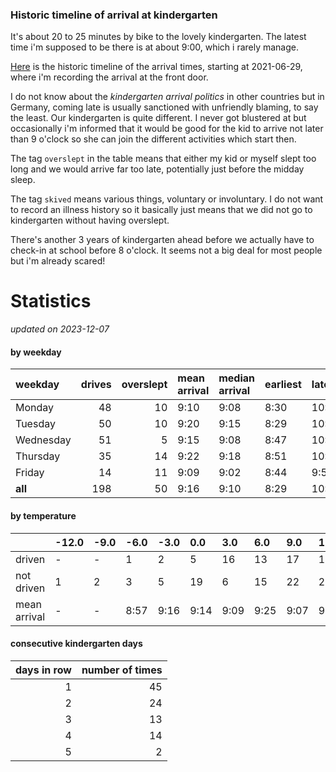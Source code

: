 ### Historic timeline of arrival at kindergarten

It's about 20 to 25 minutes by bike to the lovely kindergarten. 
The latest time i'm supposed to be there is at about 9:00, 
which i rarely manage. 

[Here](times.csv) is the historic timeline of the arrival times, starting
at 2021-06-29, where i'm recording the arrival at the front door.

I do not know about the *kindergarten arrival politics* in other
countries but in Germany, coming late is usually sanctioned 
with unfriendly blaming, to say the least. Our kindergarten is quite
different. I never got blustered at but occasionally i'm informed
that it would be good for the kid to arrive not later than 9 o'clock
so she can join the different activities which start then. 

The tag `overslept` in the table means that either my kid or myself
slept too long and we would arrive far too late, potentially just
before the midday sleep.

The tag `skived` means various things, voluntary or involuntary. I 
do not want to record an illness history so it basically just means
that we did not go to kindergarten without having overslept.

There's another 3 years of kindergarten ahead before we actually 
have to check-in at school before 8 o'clock. It seems not a big deal
for most people but i'm already scared!


# Statistics

*updated on 2023-12-07*

#### by weekday

| weekday   |   drives |   overslept | mean arrival   | median arrival   | earliest   | latest   |
|:----------|---------:|------------:|:---------------|:-----------------|:-----------|:---------|
| Monday    |       48 |          10 | 9:10           | 9:08             | 8:30       | 10:14    |
| Tuesday   |       50 |          10 | 9:20           | 9:15             | 8:29       | 10:20    |
| Wednesday |       51 |           5 | 9:15           | 9:08             | 8:47       | 10:26    |
| Thursday  |       35 |          14 | 9:22           | 9:18             | 8:51       | 10:32    |
| Friday    |       14 |          11 | 9:09           | 9:02             | 8:44       | 9:56     |
| **all**   |      198 |          50 | 9:16           | 9:10             | 8:29       | 10:32    |

#### by temperature

|              | -12.0   | -9.0   | -6.0   | -3.0   | 0.0   | 3.0   | 6.0   | 9.0   | 12.0   | 15.0   | 18.0   | 21.0   | 24.0   | 27.0   | 30.0   |
|:-------------|:--------|:-------|:-------|:-------|:------|:------|:------|:------|:-------|:-------|:-------|:-------|:-------|:-------|:-------|
| driven       | -       | -      | 1      | 2      | 5     | 16    | 13    | 17    | 18     | 16     | 10     | 13     | 2      | -      | -      |
| not driven   | 1       | 2      | 3      | 5      | 19    | 6     | 15    | 22    | 23     | 16     | 23     | 17     | 8      | 2      | 2      |
| mean arrival | -       | -      | 8:57   | 9:16   | 9:14  | 9:09  | 9:25  | 9:07  | 9:16   | 9:34   | 9:22   | 9:14   | 9:39   | -      | -      |

#### consecutive kindergarten days

|   days in row |   number of times |
|--------------:|------------------:|
|             1 |                45 |
|             2 |                24 |
|             3 |                13 |
|             4 |                14 |
|             5 |                 2 |

